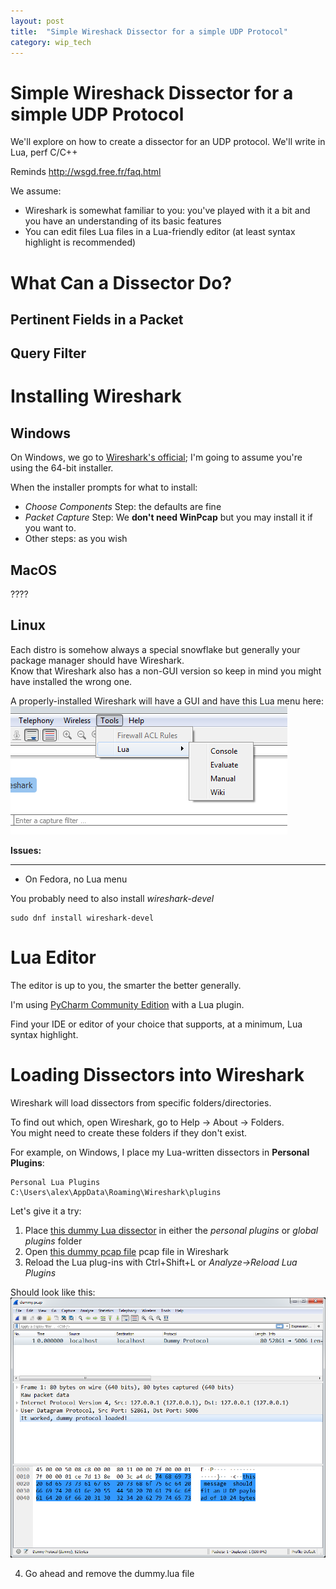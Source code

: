 ```yaml
---
layout: post
title:  "Simple Wireshack Dissector for a simple UDP Protocol"
category: wip_tech
---
```

# Simple Wireshack Dissector for a simple UDP Protocol

We'll explore on how to create a dissector for an UDP protocol.
We'll write in Lua, perf C/C++

Reminds  http://wsgd.free.fr/faq.html

We assume:
+ Wireshark is somewhat familiar to you: you've played with it a bit and you have an understanding of its basic features 
+ You can edit files Lua files in a Lua-friendly editor (at least syntax highlight is recommended)

# What Can a Dissector Do?



## Pertinent Fields in a Packet

## Query Filter



# Installing Wireshark
## Windows
On Windows, we go to [Wireshark's official](https://www.wireshark.org/download.html); I'm going to assume you're using the 64-bit installer.

When the installer prompts for what to install:
+ *Choose Components* Step: the defaults are fine
+ *Packet Capture* Step: We **don't need WinPcap** but you may install it if you want to.
+ Other steps: as you wish

## MacOS

????

## Linux
Each distro is somehow always a special snowflake but generally your package manager should have Wireshark.   
Know that Wireshark also has a non-GUI version so keep in mind you might have installed the wrong one.

A properly-installed Wireshark will have a GUI and have this Lua menu here:
![wireshark_lua_menu.png](/assets/dissector/wireshark_lua_menu.png)

**Issues:**

---
+ On Fedora, no Lua menu  

You probably need to also install *wireshark-devel*

```
sudo dnf install wireshark-devel
 ```

# Lua Editor
The editor is up to you, the smarter the better generally.

I'm using [PyCharm Community Edition](https://www.jetbrains.com/pycharm/download/) with a Lua plugin.

Find your IDE or editor of your choice that supports, at a minimum, Lua syntax highlight.

# Loading Dissectors into Wireshark
Wireshark will load dissectors from specific folders/directories.

To find out which, open Wireshark, go to Help -> About -> Folders.  
You might need to create these folders if they don't exist.

For example, on Windows, I place my Lua-written dissectors in **Personal Plugins**:
```
Personal Lua Plugins		C:\Users\alex\AppData\Roaming\Wireshark\plugins
```

Let's give it a try:
1. Place [this dummy Lua dissector](/assets/dissector/dummy.lua) in either the *personal plugins* or *global plugins* folder
2. Open [this dummy pcap file](/assets/dissector/dummy.pcap) pcap file in Wireshark
3. Reload the Lua plug-ins with Ctrl+Shift+L or *Analyze->Reload Lua Plugins*

Should look like this:
![/assets/dissector/wireshark_dummy_lua_loaded.png](/assets/dissector/wireshark_dummy_lua_loaded.png)

4. Go ahead and remove the dummy.lua file
